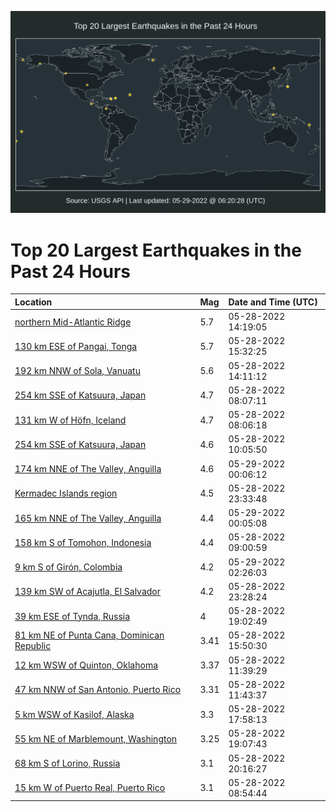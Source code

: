 ![Map](./map.png)

# Top 20 Largest Earthquakes in the Past 24 Hours

| Location | Mag | Date and Time (UTC) |
|:---|:---|:---|
| [northern Mid-Atlantic Ridge](https://earthquake.usgs.gov/earthquakes/eventpage/us7000hdaa) | 5.7 | 05-28-2022 14:19:05 |
| [130 km ESE of Pangai, Tonga](https://earthquake.usgs.gov/earthquakes/eventpage/us7000hdae) | 5.7 | 05-28-2022 15:32:25 |
| [192 km NNW of Sola, Vanuatu](https://earthquake.usgs.gov/earthquakes/eventpage/us7000hda6) | 5.6 | 05-28-2022 14:11:12 |
| [254 km SSE of Katsuura, Japan](https://earthquake.usgs.gov/earthquakes/eventpage/us7000hd8h) | 4.7 | 05-28-2022 08:07:11 |
| [131 km W of Höfn, Iceland](https://earthquake.usgs.gov/earthquakes/eventpage/us7000hd8i) | 4.7 | 05-28-2022 08:06:18 |
| [254 km SSE of Katsuura, Japan](https://earthquake.usgs.gov/earthquakes/eventpage/us7000hd93) | 4.6 | 05-28-2022 10:05:50 |
| [174 km NNE of The Valley, Anguilla](https://earthquake.usgs.gov/earthquakes/eventpage/us7000hdcn) | 4.6 | 05-29-2022 00:06:12 |
| [Kermadec Islands region](https://earthquake.usgs.gov/earthquakes/eventpage/us7000hdcj) | 4.5 | 05-28-2022 23:33:48 |
| [165 km NNE of The Valley, Anguilla](https://earthquake.usgs.gov/earthquakes/eventpage/us7000hdcm) | 4.4 | 05-29-2022 00:05:08 |
| [158 km S of Tomohon, Indonesia](https://earthquake.usgs.gov/earthquakes/eventpage/us7000hd8q) | 4.4 | 05-28-2022 09:00:59 |
| [9 km S of Girón, Colombia](https://earthquake.usgs.gov/earthquakes/eventpage/us7000hdcz) | 4.2 | 05-29-2022 02:26:03 |
| [139 km SW of Acajutla, El Salvador](https://earthquake.usgs.gov/earthquakes/eventpage/us7000hdci) | 4.2 | 05-28-2022 23:28:24 |
| [39 km ESE of Tynda, Russia](https://earthquake.usgs.gov/earthquakes/eventpage/us7000hdbl) | 4 | 05-28-2022 19:02:49 |
| [81 km NE of Punta Cana, Dominican Republic](https://earthquake.usgs.gov/earthquakes/eventpage/pr71351193) | 3.41 | 05-28-2022 15:50:30 |
| [12 km WSW of Quinton, Oklahoma](https://earthquake.usgs.gov/earthquakes/eventpage/ok2022kjma) | 3.37 | 05-28-2022 11:39:29 |
| [47 km NNW of San Antonio, Puerto Rico](https://earthquake.usgs.gov/earthquakes/eventpage/pr71351148) | 3.31 | 05-28-2022 11:43:37 |
| [5 km WSW of Kasilof, Alaska](https://earthquake.usgs.gov/earthquakes/eventpage/ak0226t206z4) | 3.3 | 05-28-2022 17:58:13 |
| [55 km NE of Marblemount, Washington](https://earthquake.usgs.gov/earthquakes/eventpage/uw61836427) | 3.25 | 05-28-2022 19:07:43 |
| [68 km S of Lorino, Russia](https://earthquake.usgs.gov/earthquakes/eventpage/us7000hdbt) | 3.1 | 05-28-2022 20:16:27 |
| [15 km W of Puerto Real, Puerto Rico](https://earthquake.usgs.gov/earthquakes/eventpage/pr71351108) | 3.1 | 05-28-2022 08:54:44 |
